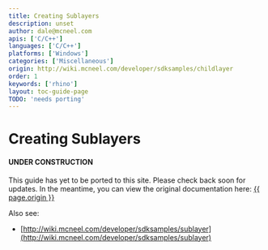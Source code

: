 ```yaml
---
title: Creating Sublayers
description: unset
author: dale@mcneel.com
apis: ['C/C++']
languages: ['C/C++']
platforms: ['Windows']
categories: ['Miscellaneous']
origin: http://wiki.mcneel.com/developer/sdksamples/childlayer
order: 1
keywords: ['rhino']
layout: toc-guide-page
TODO: 'needs porting'
---
```


# Creating Sublayers

<div class="bs-callout bs-callout-danger">
  <h4>UNDER CONSTRUCTION</h4>
  <p>This guide has yet to be ported to this site.  Please check back soon for updates.  
  In the meantime, you can view the original documentation here:
  <a href="{{ page.origin }}">{{ page.origin }}</a></p>
</div>

Also see:

- [http://wiki.mcneel.com/developer/sdksamples/sublayer](http://wiki.mcneel.com/developer/sdksamples/sublayer)
